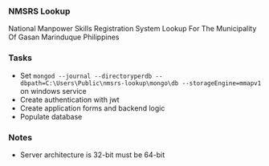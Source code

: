 ### NMSRS Lookup
National Manpower Skills Registration System Lookup For The Municipality Of Gasan Marinduque Philippines

### Tasks
* Set `mongod --journal --directoryperdb --dbpath=C:\Users\Public\nmsrs-lookup\mongo\db --storageEngine=mmapv1` on windows service
* Create authentication with jwt
* Create application forms and backend logic
* Populate database

### Notes
* Server architecture is 32-bit must be 64-bit